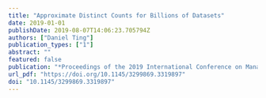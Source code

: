 ```yaml
---
title: "Approximate Distinct Counts for Billions of Datasets"
date: 2019-01-01
publishDate: 2019-08-07T14:06:23.705794Z
authors: ["Daniel Ting"]
publication_types: ["1"]
abstract: ""
featured: false
publication: "*Proceedings of the 2019 International Conference on Management of Data, SIGMOD Conference 2019, Amsterdam, The Netherlands, June 30 - July 5, 2019.*"
url_pdf: "https://doi.org/10.1145/3299869.3319897"
doi: "10.1145/3299869.3319897"
---
```


